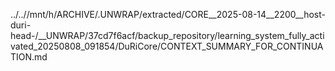 ../..//mnt/h/ARCHIVE/.UNWRAP/extracted/CORE__2025-08-14__2200__host-duri-head-/__UNWRAP/37cd7f6acf/backup_repository/learning_system_fully_activated_20250808_091854/DuRiCore/CONTEXT_SUMMARY_FOR_CONTINUATION.md
